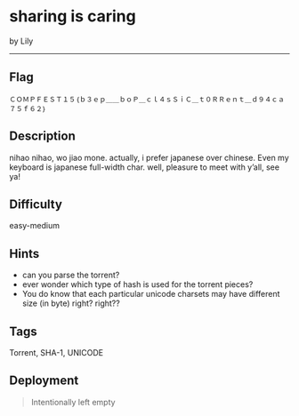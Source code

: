 # sharing is caring

by Lily

---

## Flag

```
ＣＯＭＰＦＥＳＴ１５｛ｂ３ｅｐ＿＿ｂｏＰ＿ｃｌ４ｓＳｉＣ＿ｔ０ＲＲｅｎｔ＿ｄ９４ｃａ７５ｆ６２｝
```

## Description
nihao nihao, wo jiao mone. actually, i prefer japanese over chinese. Even my keyboard is japanese full-width char. well, pleasure to meet with y’all, see ya!

## Difficulty
easy-medium

## Hints
* can you parse the torrent?
* ever wonder which type of hash is used for the torrent pieces?
* You do know that each particular unicode charsets may have different size (in byte) right? right??

## Tags
Torrent, SHA-1, UNICODE
## Deployment
> Intentionally left empty

